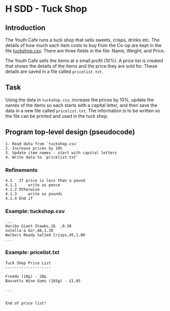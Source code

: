 # H SDD - Tuck Shop

## Introduction

The Youth Cafe runs a tuck shop that sells sweets, crisps, drinks etc. The details of how much each item costs to buy from the Co-op are kept in the file [tuckshop.csv](assets/tuckshop.csv "CSV file").  There are three fields in the file: Name, Weight, and Price.

The Youth Cafe sells the items at a small profit (10%).  A price list is created that shows the details of the items and the price they are sold for.  These details are saved in a file called `pricelist.txt`.

## Task

Using the data in `tuckshop.csv`, increase the prices by 10%, update the names of the items so each starts with a capital letter, and then save the data in a new file called `pricelist.txt`.  The information is to be written so the file can be printed and used in the tuck shop.

## Program top-level design (pseudocode)

```
1. Read data from `tuckshop.csv`
2. Increase prices by 10%
3. Update item names - start with capital letters
4. Write data to `pricelist.txt`
```

### Refinements

```
4.1   If price is less than a pound
4.1.1     write as pence
4.1.2 Otherwise
4.1.3     write as pounds
4.1.4 End if
```


### Example: tuckshop.csv

```
...
Haribo Giant Stawbs,16  ,0.30
nutella & Go!,48,1.30
Walkers Ready Salted Crisps,45,1.00
...
```


### Example: pricelist.txt

```
Tuck Shop Price List
--------------------

Freddo (18g) - 28p
Bassetts Wine Gums (165g) - £1.65

...


End of price list!
```
